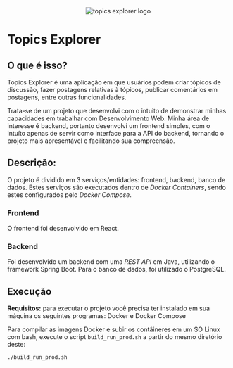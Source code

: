 <div align="center">
  <img alt="topics explorer logo" src="./redditspring-frontend/src/assets/logo-topics-explorer.png">
</div>


# Topics Explorer

## O que é isso?

Topics Explorer é uma aplicação em que usuários podem criar tópicos de discussão, fazer postagens relativas à tópicos, publicar comentários em postagens, entre outras funcionalidades.

Trata-se de um projeto que desenvolvi com o intuito de demonstrar minhas capacidades em trabalhar com Desenvolvimento Web. Minha área de interesse é backend, portanto desenvolvi um frontend simples, com o intuíto apenas de servir como interface para a API do backend, tornando o projeto mais apresentável e facilitando sua compreensão.

## Descrição:

O projeto é dividido em 3 serviços/entidades: frontend, backend, banco de dados.
Estes serviços são executados dentro de *Docker Containers*, sendo estes configurados pelo *Docker Compose*.

### Frontend

O frontend foi desenvolvido em React.

### Backend

Foi desenvolvido um backend com uma *REST API* em Java, utilizando o framework Spring Boot. Para o banco de dados, foi utilizado o PostgreSQL. 

## Execução

**Requisitos:** para executar o projeto você precisa ter instalado em sua máquina os seguintes programas: Docker e Docker Compose

Para compilar as imagens Docker e subir os contâineres em um SO Linux com bash, execute o script `build_run_prod.sh` a partir do mesmo diretório deste:
```
./build_run_prod.sh
```